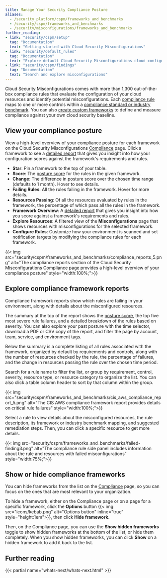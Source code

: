 ```yaml
---
title: Manage Your Security Compliance Posture
aliases:
  - /security_platform/cspm/frameworks_and_benchmarks
  - /security/cspm/frameworks_and_benchmarks
  - /security/misconfigurations/frameworks_and_benchmarks
further_reading:
- link: "security/cspm/setup"
  tag: "Documentation"
  text: "Getting started with Cloud Security Misconfigurations"
- link: "security/default_rules"
  tag: "Documentation"
  text: "Explore default Cloud Security Misconfigurations cloud configuration compliance rules"
- link: "security/cspm/findings"
  tag: "Documentation"
  text: "Search and explore misconfigurations"
---
```


Cloud Security Misconfigurations comes with more than 1,300 out-of-the-box compliance rules that evaluate the configuration of your cloud resources and identify potential misconfigurations. Each [compliance rule][1] maps to one or more controls within a [compliance standard or industry benchmark][2]. You can also [create custom frameworks][30] to define and measure compliance against your own cloud security baseline.

## View your compliance posture

View a high-level overview of your compliance posture for each framework on the Cloud Security Misconfigurations [Compliance][20] page. Click a framework to see a [detailed report](#explore-compliance-framework-reports) that gives you insight into how your configuration scores against the framework's requirements and rules.

- **Star**: Pin a framework to the top of your table.
- **Score**: The [posture score][3] for the rules in the given framework.
- **Change**: The difference in posture score over the chosen time range (defaults to 1 month). Hover to see details.
- **Failing Rules**: All the rules failing in the framework. Hover for more details.
- **Resources Passing**: Of all the resources evaluated by rules in the framework, the percentage of which pass all the rules in the framework.
- **Framework Overview**: A [detailed report](#explore-compliance-framework-reports) that gives you insight into how you score against a framework's requirements and rules.
- **Explore Resources**: A filtered view of the **Misconfigurations** page that shows resources with misconfigurations for the selected framework.
- **Configure Rules**: Customize how your environment is scanned and set notification targets by modifying the compliance rules for each framework.

{{< img src="security/cspm/frameworks_and_benchmarks/compliance_reports_5.png" alt="The compliance reports section of the Cloud Security Misconfigurations Compliance page provides a high-level overview of your compliance posture" style="width:100%;">}}

## Explore compliance framework reports

Compliance framework reports show which rules are failing in your environment, along with details about the misconfigured resources.

The summary at the top of the report shows the [posture score][3], the top five most severe rule failures, and a detailed breakdown of the rules based on severity. You can also explore your past posture with the time selector, download a PDF or CSV copy of the report, and filter the page by account, team, service, and environment tags.

Below the summary is a complete listing of all rules associated with the framework, organized by default by requirements and controls, along with the number of resources checked by the rule, the percentage of failures, and the change in resources passing the rule over the chosen time period.

Search for a rule name to filter the list, or group by requirement, control, severity, resource type, or resource category to organize the list. You can also click a table column header to sort by that column within the group.

{{< img src="security/cspm/frameworks_and_benchmarks/cis_aws_compliance_report_5.png" alt="The CIS AWS compliance framework report provides details on critical rule failures" style="width:100%;">}}

Select a rule to view details about the misconfigured resources, the rule description, its framework or industry benchmark mapping, and suggested remediation steps. Then, you can click a specific resource to get more details.

{{< img src="security/cspm/frameworks_and_benchmarks/failed-finding3.png" alt="The compliance rule side panel includes information about the rule and resources with failed misconfigurations" style="width:75%;">}}

## Show or hide compliance frameworks

You can hide frameworks from the list on the [Compliance][20] page, so you can focus on the ones that are most relevant to your organization.

To hide a framework, either on the Compliance page or on a page for a specific framework, click the **Options** button {{< img src="icons/kebab.png" alt="Options button" inline="true" style="height:1em">}}, then click **Hide framework**.

Then, on the Compliance page, you can use the **Show hidden frameworks** toggle to show hidden frameworks at the bottom of the list, or hide them completely. When you show hidden frameworks, you can click **Show** on a hidden framework to add it back to the list.

## Further reading

{{< partial name="whats-next/whats-next.html" >}}

[1]: /security_monitoring/default_rules/
[2]: /security/cloud_security_management/misconfigurations/frameworks_and_benchmarks/supported_frameworks/
[3]: /glossary/#security-posture-score
[11]: /security/cloud_siem/
[12]: /integrations/amazon_cloudtrail/
[13]: https://app.datadoghq.com/security/configuration/rules?product=cspm
[14]: /integrations/slack/
[15]: /integrations/jira/
[16]: /integrations/pagerduty
[17]: /integrations/servicenow/
[18]: /integrations/microsoft_teams/
[19]: /integrations/webhooks/
[20]: https://app.datadoghq.com/security/compliance
[21]: /security/cloud_security_management/misconfigurations/detection_rules
[26]: /security/cloud_security_management/misconfigurations/custom_rules/#tagging-misconfigurations
[28]: /dashboards/template_variables/
[29]: /api/latest/security-monitoring/#update-an-existing-rule
[30]: /security/cloud_security_management/misconfigurations/frameworks_and_benchmarks/custom_frameworks
